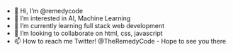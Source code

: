 - 👋 Hi, I’m @remedycode
- 👀 I’m interested in AI, Machine Learning 
- 🌱 I’m currently learning full stack web development 
- 💞️ I’m looking to collaborate on html, css, javascript
- 📫 How to reach me Twitter! @TheRemedyCode - Hope to see you there 

<!---
remedycode/remedycode is a ✨ special ✨ repository because its `README.md` (this file) appears on your GitHub profile.
You can click the Preview link to take a look at your changes.
--->
